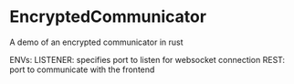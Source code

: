 # EncryptedCommunicator
A demo of an encrypted communicator in rust

ENVs:
LISTENER: specifies port to listen for websocket connection
REST: port to communicate with the frontend
